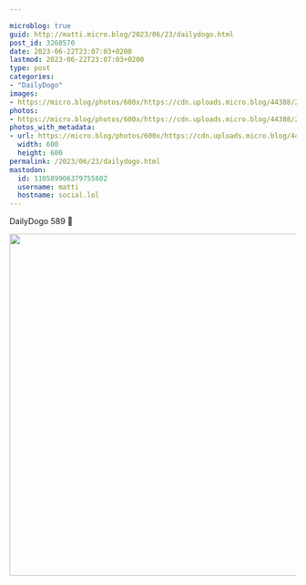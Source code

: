 ```yaml
---

microblog: true
guid: http://matti.micro.blog/2023/06/23/dailydogo.html
post_id: 3268570
date: 2023-06-22T23:07:03+0200
lastmod: 2023-06-22T23:07:03+0200
type: post
categories:
- "DailyDogo"
images:
- https://micro.blog/photos/600x/https://cdn.uploads.micro.blog/44388/2023/b14ee16f7cd3448aaa7d19278148894b.jpg
photos:
- https://micro.blog/photos/600x/https://cdn.uploads.micro.blog/44388/2023/b14ee16f7cd3448aaa7d19278148894b.jpg
photos_with_metadata:
- url: https://micro.blog/photos/600x/https://cdn.uploads.micro.blog/44388/2023/b14ee16f7cd3448aaa7d19278148894b.jpg
  width: 600
  height: 600
permalink: /2023/06/23/dailydogo.html
mastodon:
  id: 110589906379755602
  username: matti
  hostname: social.lol
---
```

DailyDogo 589 🐶

<img src="https://micro.blog/photos/600x/https://blog.martin-haehnel.de/uploads/2023/b14ee16f7cd3448aaa7d19278148894b.jpg" width="600" height="600" alt="" />

